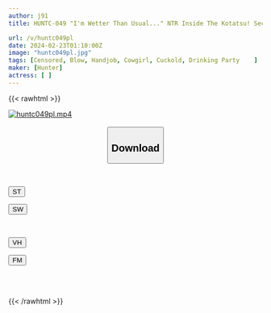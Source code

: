 ```yaml
---
author: j91
title: HUNTC-049 "I'm Wetter Than Usual..." NTR Inside The Kotatsu! Secretly Having Intense Sex In Front Of My Best Friend With My Best Friend's Girlfriend Under The Kotatsu Without Anyone Finding Out!

url: /v/huntc049pl
date: 2024-02-23T01:10:00Z
image: "huntc049pl.jpg"
tags: [Censored, Blow, Handjob, Cowgirl, Cuckold, Drinking Party	]
maker: [Hunter]
actress: [ ]
---
```



{{< rawhtml >}}

<div class="video" data-videoid="LaZDLQp8qbuRQqo">
    <a href="javascript:;">
        <img src="/v/huntc049pl/huntc049pl.jpg" width="WIDTH" height="HEIGHT" alt="huntc049pl.mp4" loading="lazy">
    </a>
</div>

<script type="text/javascript" src="https://j91.asia/asset/on-demand-st.js"></script>

<br>
  <link rel="stylesheet" href="https://j91.asia/asset/bs5.css">
  
  <center>
  <button class="btn btn-primary" type="button" data-bs-toggle="collapse" data-bs-target=".multi-collapse" aria-expanded="false" aria-controls="multiCollapseExample1 multiCollapseExample2"><h2>Download</h2></button></center>
</p>
<div class="row">
  <div class="col">
    <div class="collapse multi-collapse" id="multiCollapseExample1">
      <div class="card card-body">
	      	      <br>
<div class="buttons">  
<p><a href="https://streamtape.to/v/LaZDLQp8qbuRQqo" target="_blank"><button class="btn-hover color-3"><i class="fa fa-download"></i> ST</button></a></p>
<p><a href="https://cdnwish.com/0n3o5cmxawlx" target="_blank"><button class="btn-hover color-2"><i class="fa fa-download"></i> SW</button></a></p></div>
    </div>
  </div>
</div>
  <div class="col">
    <div class="collapse multi-collapse" id="multiCollapseExample2">
      <div class="card card-body">
	      <br>
<div class="buttons">
<p><a href="javascript:;"><button class="btn-hover color-9"><i class="fa fa-download"></i> VH</button></a></p>
<p><a href="javascript:;"><button class="btn-hover color-8"><i class="fa fa-download"></i> FM</button></a></p></div>
<br><br>
      </div>
    </div>
  </div>
</div>

{{< /rawhtml >}}